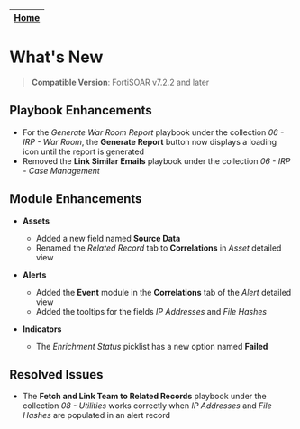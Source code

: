| [Home](./README.md) |
|----------------------|

# What's New

>**Compatible Version**: FortiSOAR v7.2.2 and later

## Playbook Enhancements

- For the *Generate War Room Report* playbook under the collection *06 - IRP - War Room*, the **Generate Report** button now displays a loading icon until the report is generated
- Removed the **Link Similar Emails** playbook under the collection *06 - IRP - Case Management*

## Module Enhancements

- **Assets**
    - Added a new field named **Source Data**
    - Renamed the *Related Record* tab to **Correlations** in *Asset* detailed view

- **Alerts**
    - Added the **Event** module in the **Correlations** tab of the *Alert* detailed view
    - Added the tooltips for the fields *IP Addresses* and *File Hashes*

- **Indicators**
    - The *Enrichment Status* picklist has a new option named **Failed**

## Resolved Issues

- The **Fetch and Link Team to Related Records** playbook under the collection *08 - Utilities* works correctly when *IP Addresses* and *File Hashes* are populated in an alert record 